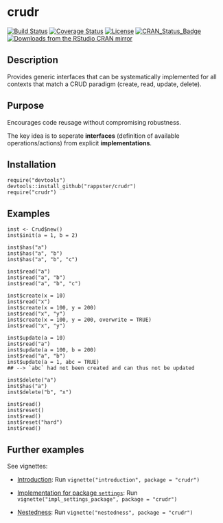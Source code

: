 crudr
======

[![Build Status](https://travis-ci.org/rappster/crudr.png)](https://travis-ci.org/rappster/crudr)
[![Coverage Status](https://img.shields.io/codecov/c/github/rappster/crudr/master.svg)](https://codecov.io/github/rappster/crudr?branch=${github_branch})
[![License](http://img.shields.io/badge/license-GPL%20%28%3E=%203%29-brightgreen.svg?style=flat)](http://www.gnu.org/licenses/gpl-3.0.html)
[![CRAN_Status_Badge](http://www.r-pkg.org/badges/version/crudr)](http://cran.r-project.org/package=crudr)
[![Downloads from the RStudio CRAN mirror](http://cranlogs.r-pkg.org/badges/crudr)](http://cran.rstudio.com/package=crudr)

## Description 

Provides generic interfaces that can be systematically
    implemented for all contexts that match a CRUD paradigm (create, read,
    update, delete).

## Purpose

Encourages code reusage without compromising robustness. 

The key idea is to seperate **interfaces** (definition of available operations/actions) from explicit **implementations**.

## Installation 

```
require("devtools")
devtools::install_github("rappster/crudr")
require("crudr")
```

## Examples

```
inst <- Crud$new()
inst$init(a = 1, b = 2)

inst$has("a")
inst$has("a", "b")
inst$has("a", "b", "c")

inst$read("a")
inst$read("a", "b")
inst$read("a", "b", "c")

inst$create(x = 10)
inst$read("x")
inst$create(x = 100, y = 200)
inst$read("x", "y")
inst$create(x = 100, y = 200, overwrite = TRUE)
inst$read("x", "y")

inst$update(a = 10)
inst$read("a")
inst$update(a = 100, b = 200)
inst$read("a", "b")
inst$update(a = 1, abc = TRUE)
## --> `abc` had not been created and can thus not be updated

inst$delete("a")
inst$has("a")
inst$delete("b", "x")

inst$read()
inst$reset()
inst$read()
inst$reset("hard")
inst$read()
```

## Further examples

See vignettes: 

- [Introduction](https://github.com/rappster/crudr/tree/master/vignettes/introduction.Rmd):
    Run `vignette("introduction", package = "crudr")`
  
- [Implementation for package `settings`](https://github.com/rappster/crudr/tree/master/vignettes/impl_settings_package.Rmd):
    Run `vignette("impl_settings_package", package = "crudr")`
    
- [Nestedness](https://github.com/rappster/crudr/tree/master/vignettes/nestedness.Rmd):
    Run `vignette("nestedness", package = "crudr")`    
